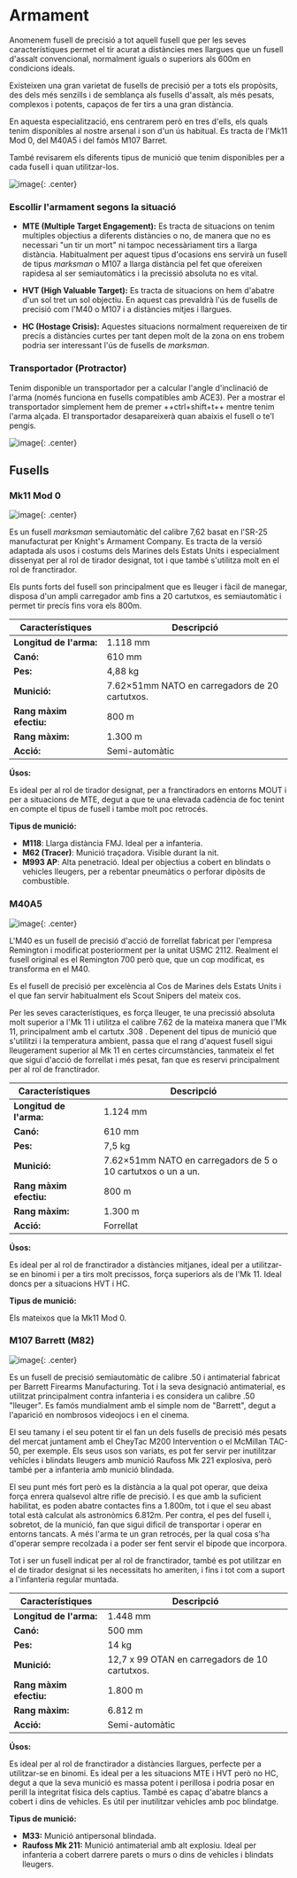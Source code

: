 # Armament

Anomenem fusell de precisió a tot aquell fusell que per les seves característiques permet el tir acurat a distàncies mes llargues que un fusell d'assalt convencional, normalment iguals o superiors als 600m en condicions ideals.

Existeixen una gran varietat de fusells de precisió per a tots els propòsits, des dels més senzills i de semblança als fusells d'assalt, als més pesats, complexos i potents, capaços de fer tirs a una gran distància.

En aquesta especialització, ens centrarem però en tres d'ells, els quals tenim disponibles al nostre arsenal i son d'un ús habitual. Es tracta de l'Mk11 Mod 0, del M40A5 i del famós M107 Barret.

També revisarem els diferents tipus de munició que tenim disponibles per a cada fusell i quan utilitzar-los.

![image](../_imatges/fusells.png){: .center}

### Escollir l'armament segons la situació

* **MTE (Multiple Target Engagement):** Es tracta de situacions on tenim multiples objectius a diferents distàncies o no, de manera que no es necessari "un tir un mort" ni tampoc necessàriament tirs a llarga distància. Habitualment per aquest tipus d'ocasions ens servirà un fusell de tipus *marksman* o M107 a llarga distància pel fet que ofereixen rapidesa al ser semiautomàtics i la precissió absoluta no es vital.

* **HVT (High Valuable Target):** Es tracta de situacions on hem d'abatre d'un sol tret un sol objectiu. En aquest cas prevaldrà l'ús de fusells de precisió com l'M40 o M107 i a distàncies mitjes i llargues.

* **HC (Hostage Crisis):** Aquestes situacions normalment requereixen de tir precís a distàncies curtes per tant depen molt de la zona on ens trobem podria ser interessant l'ús de fusells de *marksman*.

### Transportador (Protractor)

Tenim disponible un transportador per a calcular l'angle d'inclinació de l'arma (només funciona en fusells compatibles amb ACE3). Per a mostrar el transportador simplement hem de premer ++ctrl+shift+t++ mentre tenim l'arma alçada. El transportador desapareixerà quan abaixis el fusell o te'l pengis.

![image](../_imatges/protractor.png){: .center}

## Fusells

### Mk11 Mod 0

![image](../_imatges/mk11.jpg){: .center}

Es un fusell *marksman* semiautomàtic del calibre 7,62 basat en l'SR-25 manufacturat per Knight's Armament Company. Es tracta de la versió adaptada als usos i costums dels Marines dels Estats Units i especialment dissenyat per al rol de tirador designat, tot i que també s'utilitza molt en el rol de franctirador.

Els punts forts del fusell son principalment que es lleuger i fàcil de manegar, disposa d'un ampli carregador amb fins a 20 cartutxos, es semiautomàtic i permet tir precís fins vora els 800m.

| **Característiques**                | **Descripció**                                                                                                 |
|-------------------------------------|----------------------------------------------------------------------------------------------------------------|
| **Longitud de l'arma:**             | 1.118 mm                                                                                                      |
| **Canó:**  | 610 mm                                                                                                       |
| **Pes:**                            | 4,88 kg                                                                                                        |
| **Munició:**                        | 7.62×51mm NATO en carregadors de 20 cartutxos.           |
| **Rang màxim efectiu:**                 | 800 m                                                                                                                |
| **Rang màxim:** | 1.300 m                                                                      |
| **Acció:**          | Semi-automàtic                                                                                                      |


**Úsos:** 

Es ideal per al rol de tirador designat, per a franctiradors en entorns MOUT i per a situacions de MTE, degut a que te una elevada cadència de foc tenint en compte el tipus de fusell i tambe molt poc retrocés.

**Tipus de munició:**

- **M118**: Llarga distància FMJ. Ideal per a infanteria.
- **M62 (Tracer)**: Munició traçadora. Visible durant la nit.
- **M993 AP**: Alta penetració. Ideal per objectius a cobert en blindats o vehicles lleugers, per a rebentar pneumàtics o perforar dipòsits de combustible.

### M40A5

![image](../_imatges/m40.jpg){: .center}

L'M40 es un fusell de precisió d'acció de forrellat fabricat per l'empresa Remington i modificat posteriorment per la unitat USMC 2112. Realment el fusell original es el Remington 700 però que, que un cop modificat, es transforma en el M40. 

Es el fusell de precisió per excelència al Cos de Marines dels Estats Units i el que fan servir habitualment els Scout Snipers del mateix cos.

Per les seves característiques, es força lleuger, te una precissió absoluta molt superior a l'Mk 11 i utilitza el calibre 7.62 de la mateixa manera que l'Mk 11, principalment amb el cartutx .308 . Depenent del tipus de munició que s'utilitzi i la temperatura ambient, passa que el rang d'aquest fusell sigui lleugerament superior al Mk 11 en certes circumstàncies, tanmateix el fet que sigui d'acció de forrellat i més pesat, fan que es reservi principalment per al rol de franctirador.

| **Característiques**                | **Descripció**                                                                                                 |
|-------------------------------------|----------------------------------------------------------------------------------------------------------------|
| **Longitud de l'arma:**             | 1.124 mm                                                                                                      |
| **Canó:**  | 610 mm                                                                                                       |
| **Pes:**                            | 7,5 kg                                                                                                        |
| **Munició:**                        | 7.62×51mm NATO en carregadors de 5 o 10 cartutxos o un a un.         |
| **Rang màxim efectiu:**                 | 800 m                                                                                                                |
| **Rang màxim:** | 1.300 m                                                                      |
| **Acció:**          | Forrellat                                                                                                     |


**Úsos:** 

Es ideal per al rol de franctirador a distàncies mitjanes, ideal per a utilitzar-se en binomi i per a tirs molt precissos, força superiors als de l'Mk 11. Ideal doncs per a situacions HVT i HC.

**Tipus de munició:**

Els mateixos que la Mk11 Mod 0.

### M107 Barrett (M82)

![image](../_imatges/m107.jpg){: .center}

Es un fusell de precisió semiautomàtic de calibre .50 i antimaterial fabricat per Barrett Firearms Manufacturing. Tot i la seva designació antimaterial, es utilitzat principalment contra infanteria i es considera un calibre .50 "lleuger". Es famós mundialment amb el simple nom de "Barrett", degut a l'aparició en nombrosos videojocs i en el cinema.

El seu tamany i el seu potent tir el fan un dels fusells de precisió més pesats del mercat juntament amb el CheyTac M200 Intervention o el McMillan TAC-50, per exemple. Els seus usos son variats, es pot fer servir per inutilitzar vehícles i blindats lleugers amb munició Raufoss Mk 221 explosiva, però també per a infanteria amb munició blindada.

El seu punt més fort però es la distància a la qual pot operar, que deixa força enrera qualsevol altre rifle de precisió. I es que amb la suficient habilitat, es poden abatre contactes fins a 1.800m, tot i que el seu abast total està calculat als astronòmics 6.812m. Per contra, el pes del fusell i, sobretot, de la munició, fan que sigui dificil de transportar i operar en entorns tancats. A més l'arma te un gran retrocés, per la qual cosa s'ha d'operar sempre recolzada i a poder ser fent servir el bipode que incorpora.

Tot i ser un fusell indicat per al rol de franctirador, també es pot utilitzar en el de tirador designat si les necessitats ho ameriten, i fins i tot com a suport a l'infanteria regular muntada.

| **Característiques**                | **Descripció**                                                                                                 |
|-------------------------------------|----------------------------------------------------------------------------------------------------------------|
| **Longitud de l'arma:**             | 1.448 mm                                                                                                      |
| **Canó:**  | 500 mm                                                                                                       |
| **Pes:**                            | 14 kg                                                                                                        |
| **Munició:**                        | 12,7 x 99 OTAN en carregadors de 10 cartutxos.        |
| **Rang màxim efectiu:**                 | 1.800 m                                                                                                                |
| **Rang màxim:** | 6.812 m                                                                      |
| **Acció:**          | Semi-automàtic                                                                                                     |


**Úsos:** 

Es ideal per al rol de franctirador a distàncies llargues, perfecte per a utilitzar-se en binomi. Es ideal per a les situacions MTE i HVT però no HC, degut a que la seva munició es massa potent i perillosa i podria posar en perill la integritat física dels captius. També es capaç d'abatre blancs a cobert i dins de vehicles. Es útil per inutilitzar vehicles amb poc blindatge.

**Tipus de munició:**

- **M33:** Munició antipersonal blindada.
- **Raufoss Mk 211:** Munició antimaterial amb alt explosiu. Ideal per infanteria a cobert darrere parets o murs o dins de vehicles i blindats lleugers.
